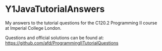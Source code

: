 # Y1JavaTutorialAnswers
My answers to the tutorial questions for the C120.2 Programming II course at Imperial College London.

Questions and official solutions can be found at: https://github.com/afd/ProgrammingIITutorialQuestions
